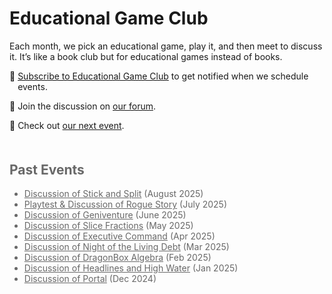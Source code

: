 <style>
  .emoji-paragraph {
    display: flex;
    margin-bottom: 1em;
  }

  .emoji-paragraph .emoji {
    flex: 0;
  }

  .emoji-paragraph .description {
    flex: 1;
  }
</style>

# Educational Game Club
Each month, we pick an educational game, play it, and then meet to discuss it. It’s like a book club but for educational games instead of books.

<div class="emoji-paragraph">
  <div class="emoji">🔔&nbsp;</div>
  <div class="description">
    <a href="https://forms.gle/zqG56ErXTdNzSTF6A">Subscribe to Educational Game Club</a> to get notified when we schedule events.
  </div>
</div>

<div class="emoji-paragraph">
  <div class="emoji">💬&nbsp;</div>
  <div class="description">
    Join the discussion on <a href="https://discourse.educationalgameclub.com/">our forum</a>.
  </div>
</div>

<!-- <div class="emoji-paragraph">
  <div class="emoji">📅&nbsp;</div>
  <div class="description">
    <a href="https://discourse.educationalgameclub.com/t/poll-game-for-august-2025">Cast your vote</a> on the game we'll discuss in August.
  </div>
</div> -->

<div class="emoji-paragraph">
  <div class="emoji">📅&nbsp;</div>
  <div class="description">
    Check out <a href="/events/next">our next event</a>.
  </div>
</div>

<div style="opacity: 0.65; margin-top: 50px;">
  <h2>Past Events</h2>
  <ul>
    <li><a href="/events/2025-08/">Discussion of Stick and Split</a> (August 2025)</li>
    <li><a href="/events/2025-07/">Playtest & Discussion of Rogue Story</a> (July 2025)</li>
    <li><a href="/events/2025-06/">Discussion of Geniventure</a> (June 2025)</li>
    <li><a href="/events/2025-05/">Discussion of Slice Fractions</a> (May 2025)</li>
    <li><a href="/events/2025-04/">Discussion of Executive Command</a> (Apr 2025)</li>
    <li><a href="/events/2025-03/">Discussion of Night of the Living Debt</a> (Mar 2025)</li>
    <li><a href="/events/2025-02/">Discussion of DragonBox Algebra</a> (Feb 2025)</li>
    <li><a href="/events/2025-01/">Discussion of Headlines and High Water</a> (Jan 2025)</li>
    <li><a href="/events/2024-12/">Discussion of Portal</a> (Dec 2024)</li>
  </ul>
</div>
